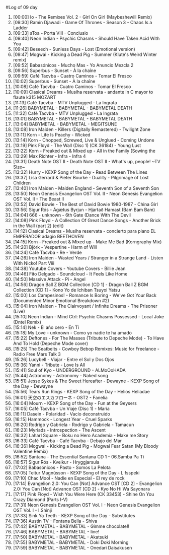 #Log of 09 day

1. [00:00] Io - The Remixes Vol. 2 - Girl On Girl (Maybeshewill Remix)
1. [09:30] Ramin Djawadi - Game Of Thrones - Season 3 - Chaos Is a Ladder
1. [09:33] sToa - Porta VIII - Conclusio
1. [09:40] Neon Indian - Psychic Chasms - Should Have Taken Acid With You
1. [09:42] Beseech - Sunless Days - Lost (Emotional version)
1. [09:47] Mogwai - Kicking a Dead Pig - Summer (Klute's Weird Winter remix)
1. [09:52] Babasónicos - Mucho Mas - Yo Anuncio Mezcla 2
1. [09:56] Superbus - Sunset - À la chaîne
1. [09:59] Café Tacvba - Cuatro Caminos - Tomar El Fresco
1. [10:02] Superbus - Sunset - À la chaîne
1. [10:08] Café Tacvba - Cuatro Caminos - Tomar El Fresco
1. [10:09] Clasical Dreams - Musiha reservata - andante in C mayor to flaute k315 MOZART
1. [11:13] Café Tacvba - MTV Unplugged - La Ingrata
1. [11:26] BABYMETAL - BABYMETAL - BABYMETAL DEATH
1. [11:32] Café Tacvba - MTV Unplugged - La Ingrata
1. [13:01] BABYMETAL - BABYMETAL - BABYMETAL DEATH
1. [13:04] BABYMETAL - BABYMETAL - MEGITSUNE
1. [13:08] Iron Maiden - Killers (Digitally Remastered) - Twilight Zone
1. [13:11] Korn - Life Is Peachy - Wicked
1. [13:14] Korn - Chopped, Screwed, Live & Unglued - Coming Undone
1. [13:19] Pink Floyd - The Wall (Disc 1) (CK 36184) - Young Lust
1. [13:22] Korn - Freaked out & Mixed up - All in the Family (Sowing the
1. [13:29] Max Richter - Infra - Infra 4
1. [13:31] Death Note OST II - Death Note OST II - What's up, people! ~TV Size~
1. [13:32] Hurry - KEXP Song of the Day - Read Between The Lines
1. [13:37] Lisa Gerrard & Pieter Bourke - Duality - Pilgrimage of Lost Children
1. [13:40] Iron Maiden - Maiden England - Seventh Son of a Seventh Son
1. [13:50] Neon Genesis Evangelion OST Vol. II - Neon Genesis Evangelion OST Vol. II - The Beast II
1. [13:52] David Bowie - The Best of David Bowie 1980-1987 - China Girl
1. [13:56] Sigur Rós - Ágætus Byrjun - Hjartað Hamast (Bam Bam Bam)
1. [14:04] 666 - unknown - 6th Gate (Dance With The Devil
1. [14:08] Pink Floyd - A Collection Of Great Dance Songs - Another Brick in the Wall (part 2) (edit)
1. [14:12] Clasical Dreams - Musiha reservata - concierto para piano EL EMPERADOR adagio BEETHOVEN
1. [14:15] Korn - Freaked out & Mixed up - Make Me Bad (Korngraphy Mix)
1. [14:20] Björk - Vespertine - Harm of Will
1. [14:24] Café Tacvba - Re - Verde
1. [14:26] Iron Maiden - Wasted Years / Stranger in a Strange Land - Listen With Nicko! Part Viii
1. [14:38] Youtube Covers - Youtube Covers - Billie Jean
1. [14:46] Fito Delgado - Soundcloud - It Feels Like Home
1. [14:50] Massive Attack - Pi - Angel
1. [14:56] Dragon Ball Z BGM Collection [CD 1] - Dragon Ball Z BGM Collection [CD 1] - Kono Yo de Ichiban Tsuyoi Yatsu
1. [15:00] Los Campesinos! - Romance Is Boring - We've Got Your Back (Documented Minor Emotional Breakdown #2)
1. [15:04] Iron Maiden - The Clairvoyant / Infinite Dreams - The Prisoner (Live)
1. [15:10] Neon Indian - Mind Ctrl: Psychic Chasms Possessed - Local Joke (Dntel Remix)
1. [15:14] Nek - El año cero - En Tí
1. [15:18] My Love - unknown - Como yo nadie te ha amado
1. [15:22] Deftones - For The Masses (Tribute to Depeche Mode) - To Have And To Hold (Depeche Mode cover)
1. [15:25] The Seatbelts - Cowboy Bebop Remixes: Music for Freelance - Radio Free Mars Talk 3
1. [15:26] Lucybell - Viajar - Entre el Sol y Dos Ojos
1. [15:36] Yanni - Tribute - Love Is All
1. [15:41] Soul of Kyo - UNDERGROUND - ALMoOoHADA
1. [15:44] Astronomy - Astronomy - Naked song
1. [15:51] Jesse Sykes & The Sweet Hereafter - Dewayne - KEXP Song of the Day - Dewayne
1. [15:56] Tears Run Rings - KEXP Song of the Day - Helios Heliadae
1. [16:01] 天空のエスカフローネ - OST2 - Fanelia
1. [16:04] Mourn - KEXP Song of the Day - Fun at the Geysers
1. [16:05] Café Tacvba - Un Viaje (Disc 1) - María
1. [16:11] Dasein - Polaridad - Vacío deconstruido
1. [16:15] Hammock - Longest Year - Cruel Sparks
1. [16:20] Rodrigo y Gabriela - Rodrigo y Gabriela - Tamacun
1. [16:23] Myriads - Introspection - The Ascent
1. [16:32] Laharl Square - Boku no Hero Academia - Make me Story
1. [16:33] Café Tacvba - Café Tacvba - Debajo del Mar
1. [16:36] Mogwai - Kicking a Dead Pig - Mogwai Fear Satan (My Bloody Valentine Remix)
1. [16:52] Santana - The Essential Santana CD 1 - 06.Samba Pa Ti
1. [16:57] Sigur Rós - Kveikur - Hryggjarsula
1. [17:02] Babasónicos - Pasto - Somos La Pelota
1. [17:05] Teitur Magnússon - KEXP Song of the Day - L fsspeki
1. [17:10] Chac Mool - Nadie en Especial - El rey de rock
1. [17:14] Evangelion 2.0: You Can [Not] Advance OST [CD 2] - Evangelion 2.0: You Can [Not] Advance OST [CD 2] - Kyo No Hi Wa Sayonara
1. [17:17] Pink Floyd - Wish You Were Here (CK 33453) - Shine On You Crazy Diamond (Parts I-V)
1. [17:31] Neon Genesis Evangelion OST Vol. I - Neon Genesis Evangelion OST Vol. I - I.Shinji
1. [17:33] Sink Ya Teeth - KEXP Song of the Day - Substitutes
1. [17:36] Austin TV - Fontana Bella - Shiva
1. [17:42] BABYMETAL - BABYMETAL - Gimme chocolate!!
1. [17:46] BABYMETAL - BABYMETAL - Iine!
1. [17:50] BABYMETAL - BABYMETAL - Akatsuki
1. [17:55] BABYMETAL - BABYMETAL - Doki Doki Morning
1. [17:59] BABYMETAL - BABYMETAL - Onedari Daisakusen
